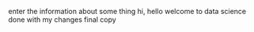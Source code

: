 enter the information about some thing
hi, hello welcome to data science
done with my changes
final copy
